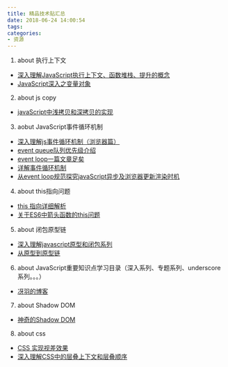 ```yaml
---
title: 精品技术贴汇总
date: 2018-06-24 14:00:54
tags:
categories:
- 资源
---
```

1. about 执行上下文
- [深入理解JavaScript执行上下文、函数堆栈、提升的概念](https://segmentfault.com/a/1190000009041008)
- [JavaScript深入之变量对象 ](https://github.com/mqyqingfeng/Blog/issues/5)
2. about js copy
- [javaScript中浅拷贝和深拷贝的实现](https://github.com/wengjq/Blog/issues/3)
3. aobut JavaScript事件循环机制
- [深入理解js事件循环机制（浏览器篇）](http://lynnelv.github.io/js-event-loop-browser)
- [event queue队列优先级介绍](https://segmentfault.com/q/1010000008960948)
- [event loop一篇文章足矣](https://www.jianshu.com/p/de7aba994523)
- [详解事件循环机制](https://www.jianshu.com/p/12b9f73c5a4f)
- [从event loop规范探究javaScript异步及浏览器更新渲染时机](https://segmentfault.com/a/1190000009271765)
<!-- more -->
4. about this指向问题
- [this 指向详细解析](https://www.jianshu.com/p/16dd8acb0b13)
- [关于ES6中箭头函数的this问题](https://segmentfault.com/a/1190000010680814)
5. about 闭包原型链
- [深入理解javascript原型和闭包系列](http://www.cnblogs.com/wangfupeng1988/p/3977924.html)
- [从原型到原型链](https://github.com/mqyqingfeng/Blog/issues/2)
6. about JavaScript重要知识点学习目录（深入系列、专题系列、underscore系列。。。）
- [冴羽的博客](https://github.com/mqyqingfeng/Blog/)
7. about Shadow DOM
- [神奇的Shadow DOM](https://aotu.io/notes/2016/06/24/Shadow-DOM/)
8. about css
- [CSS 实现视差效果](https://github.com/chokcoco/iCSS/issues/37)
- [深入理解CSS中的层叠上下文和层叠顺序](https://www.zhangxinxu.com/wordpress/2016/01/understand-css-stacking-context-order-z-index/)